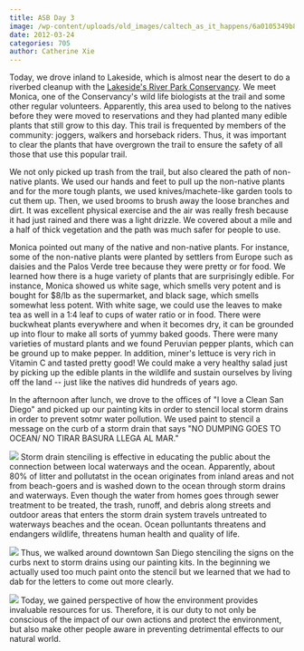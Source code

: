 ```yaml
---
title: ASB Day 3
image: /wp-content/uploads/old_images/caltech_as_it_happens/6a0105349b8251970b0168e918632c970c.jpg
date: 2012-03-24
categories: 705
author: Catherine Xie
---
```


Today, we drove inland to Lakeside, which is almost near the desert to do a riverbed cleanup with the [Lakeside's River Park Conservancy](https://www.lakesideriverpark.org/). We meet Monica, one of the Conservancy's wild life biologists at the trail and some other regular volunteers. Apparently, this area used to belong to the natives before they were moved to reservations and they had planted many edible plants that still grow to this day. This trail is frequented by members of the community: joggers, walkers and horseback riders. Thus, it was important to clear the plants that have overgrown the trail to ensure the safety of all those that use this popular trail.

 We not only picked up trash from the trail, but also cleared the path of non-native plants. We used our hands and feet to pull up the non-native plants and for the more tough plants, we used knives/machete-like garden tools to cut them up. Then, we used brooms to brush away the loose branches and dirt. It was excellent physical exercise and the air was really fresh because it had just rained and there was a light drizzle. We covered about a mile and a half of thick vegetation and the path was much safer for people to use.

Monica pointed out many of the native and non-native plants. For instance, some of the non-native plants were planted by settlers from Europe such as daisies and the Palos Verde tree because they were pretty or for food. We learned how there is a huge variety of plants that are surprisingly edible. For instance, Monica showed us white sage, which smells very potent and is bought for $8/lb as the supermarket, and black sage, which smells somewhat less potent. With white sage, we could use the leaves to make tea as well in a 1:4 leaf to cups of water ratio or in food. There were buckwheat plants everywhere and when it becomes dry, it can be grounded up into flour to make all sorts of yummy baked goods. There were many varieties of mustard plants and we found Peruvian pepper plants, which can be ground up to make pepper. In addition, miner's lettuce is very rich in Vitamin C and tasted pretty good! We could make a very healthy salad just by picking up the edible plants in the wildlife and sustain ourselves by living off the land -- just like the natives did hundreds of years ago.

In the afternoon after lunch, we drove to the offices of "I love a Clean San Diego" and picked up our painting kits in order to stencil local storm drains in order to prevent sotmr water pollution. We used paint to stencil a message on the curb of a storm drain that says "NO DUMPING GOES TO OCEAN/ NO TIRAR BASURA LLEGA AL MAR."


![](/old_images/caltech_as_it_happens/6a0105349b8251970b01630322caf8970d.jpg)
Storm drain stenciling is effective in educating the public about the connection between local waterways and the ocean. Apparently, about 80% of litter and pollutatst in the ocean originates from inland areas and not from beach-goers and is washed down to the ocean through storm drains and waterways. Even though the water from homes goes through sewer treatment to be treated, the trash, runoff, and debris along streets and outdoor areas that enters the storm drain system travels untreated to waterways beaches and the ocean. Ocean polluntants threatens and endangers wildlife, threatens human health and quality of life.


![](/old_images/caltech_as_it_happens/6a0105349b8251970b01630322cc6c970d.jpg)
Thus, we walked around downtown San Diego stenciling the signs on the curbs next to storm drains using our painting kits. In the beginning we actually used too much paint onto the stencil but we learned that we had to dab for the letters to come out more clearly.


![](/old_images/caltech_as_it_happens/6a0105349b8251970b01630322cd26970d.jpg)
  Today, we gained perspective of how the environment provides invaluable resources for us. Therefore, it is our duty to not only be conscious of the impact of our own actions and protect the environment, but also make other people aware in preventing detrimental effects to our natural world.

